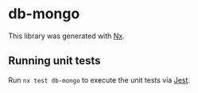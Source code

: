# db-mongo

This library was generated with [Nx](https://nx.dev).

## Running unit tests

Run `nx test db-mongo` to execute the unit tests via [Jest](https://jestjs.io).
